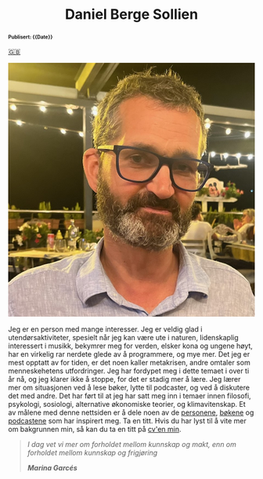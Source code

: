 <head>  
    <link rel="stylesheet" href="styles.css">
</head>
<div style="text-align: center;">

<h1>Daniel Berge Sollien</h1>
</div>

<font size="1">**Publisert: {{Date}}**</font>

<a href="index_english.md" class="flag-link">🇬🇧</a>

<img src="Me_Summer_smaller.jpg"  class="bilde w30">

Jeg er en person med mange interesser. Jeg er veldig glad i utendørsaktiviteter, spesielt når jeg kan være ute i naturen, lidenskaplig interessert i musikk, bekymrer meg for verden, elsker kona og ungene høyt, har en virkelig rar nerdete glede av å programmere, og mye mer. Det jeg er mest opptatt av for tiden, er det noen kaller metakrisen, andre omtaler som menneskehetens utfordringer. Jeg har fordypet meg i dette temaet i over ti år nå, og jeg klarer ikke å stoppe, for det er stadig mer å lære. Jeg lærer mer om situasjonen ved å lese bøker, lytte til podcaster, og ved å diskutere det med andre. Det har ført til at jeg har satt meg inn i temaer innen filosofi, psykologi, sosiologi, alternative økonomiske teorier, og klimavitenskap. Et av målene med denne nettsiden er å dele noen av de <a href="folk.md">personene</a>, <a href="bøker.md">bøkene</a> og <a href="podcasts.md">podcastene</a> som har inspirert meg. Ta en titt.
Hvis du har lyst til å vite mer om bakgrunnen min, så kan du ta en titt på <a href="cv.md">cv'en min</a>.

> _I dag vet vi mer om forholdet mellom kunnskap og makt, enn om forholdet mellom kunnskap og frigjøring_<br>
>
> <cite>**Marina Garcés**</cite>
